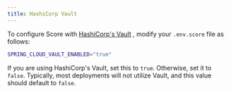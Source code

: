 ```yaml
---
title: HashiCorp Vault
---
```


To configure Score with <a href="https://www.vaultproject.io/" target="_blank" rel="noopener noreferrer">HashiCorp's Vault</a> , modify your `.env.score` file as follows:

```bash
SPRING_CLOUD_VAULT_ENABLED="true"
```

If you are using HashiCorp's Vault, set this to `true`. Otherwise, set it to `false`. Typically, most deployments will not utilize Vault, and this value should default to `false`.
